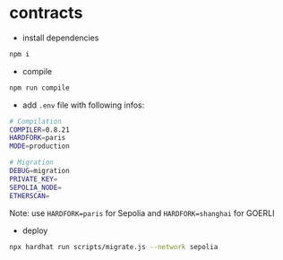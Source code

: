 # contracts

- install dependencies

```sh
npm i
```

- compile

```sh
npm run compile
```

- add `.env` file with following infos:

```sh
# Compilation
COMPILER=0.8.21
HARDFORK=paris
MODE=production

# Migration
DEBUG=migration
PRIVATE_KEY=
SEPOLIA_NODE=
ETHERSCAN=
```

Note: use `HARDFORK=paris` for Sepolia and `HARDFORK=shanghai` for GOERLI

- deploy

```sh
npx hardhat run scripts/migrate.js --network sepolia
```
